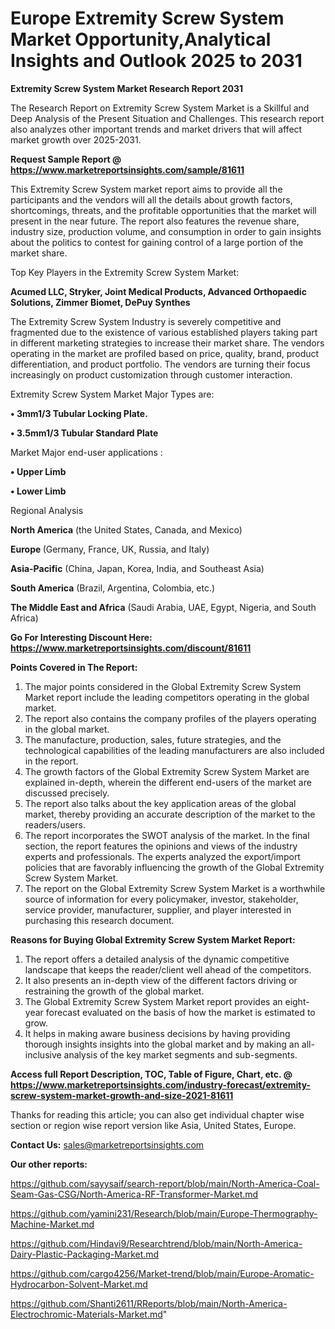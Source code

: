 # Europe Extremity Screw System Market Opportunity,Analytical Insights and Outlook 2025 to 2031

<strong>Extremity Screw System Market Research Report 2031</strong>

The Research Report on Extremity Screw System Market is a Skillful and Deep Analysis of the Present Situation and Challenges. This research report also analyzes other important trends and market drivers that will affect market growth over 2025-2031.

<strong>Request Sample Report @ <a href=https://www.marketreportsinsights.com/sample/81611>https://www.marketreportsinsights.com/sample/81611</a></strong>

This Extremity Screw System market report aims to provide all the participants and the vendors will all the details about growth factors, shortcomings, threats, and the profitable opportunities that the market will present in the near future. The report also features the revenue share, industry size, production volume, and consumption in order to gain insights about the politics to contest for gaining control of a large portion of the market share.

Top Key Players in the Extremity Screw System Market:

<strong>Acumed LLC, Stryker, Joint Medical Products, Advanced Orthopaedic Solutions, Zimmer Biomet, DePuy Synthes</strong>

The Extremity Screw System Industry is severely competitive and fragmented due to the existence of various established players taking part in different marketing strategies to increase their market share. The vendors operating in the market are profiled based on price, quality, brand, product differentiation, and product portfolio. The vendors are turning their focus increasingly on product customization through customer interaction.

Extremity Screw System Market Major Types are:

<strong>• 3mm1/3 Tubular Locking Plate.

• 3.5mm1/3 Tubular Standard Plate</strong>

Market Major end-user applications :

<strong>• Upper Limb

• Lower Limb</strong>

Regional Analysis

</u><strong><b>North America</b></strong> (the United States, Canada, and Mexico)

<strong><b>Europe </b></strong>(Germany, France, UK, Russia, and Italy)

<strong><b>Asia-Pacific</b></strong> (China, Japan, Korea, India, and Southeast Asia)

<strong><b>South America</b></strong> (Brazil, Argentina, Colombia, etc.)

<strong><b>The Middle East and Africa</b></strong> (Saudi Arabia, UAE, Egypt, Nigeria, and South Africa)

<strong>Go For Interesting Discount Here: <a href=https://www.marketreportsinsights.com/discount/81611>https://www.marketreportsinsights.com/discount/81611</a></strong>

<strong>Points Covered in The Report:</strong>
<ol>
  <li>The major points considered in the Global Extremity Screw System Market report include the leading competitors operating in the global market.</li>
  <li>The report also contains the company profiles of the players operating in the global market.</li>
  <li>The manufacture, production, sales, future strategies, and the technological capabilities of the leading manufacturers are also included in the report.</li>
  <li>The growth factors of the Global Extremity Screw System Market are explained in-depth, wherein the different end-users of the market are discussed precisely.</li>
  <li>The report also talks about the key application areas of the global market, thereby providing an accurate description of the market to the readers/users.</li>
  <li>The report incorporates the SWOT analysis of the market. In the final section, the report features the opinions and views of the industry experts and professionals. The experts analyzed the export/import policies that are favorably influencing the growth of the Global Extremity Screw System Market.</li>
  <li>The report on the Global Extremity Screw System Market is a worthwhile source of information for every policymaker, investor, stakeholder, service provider, manufacturer, supplier, and player interested in purchasing this research document.</li>
</ol>
<strong>Reasons for Buying Global Extremity Screw System Market Report:</strong>

<ol>
  <li>The report offers a detailed analysis of the dynamic competitive landscape that keeps the reader/client well ahead of the competitors.</li>
  <li>It also presents an in-depth view of the different factors driving or restraining the growth of the global market.</li>
  <li>The Global Extremity Screw System Market report provides an eight-year forecast evaluated on the basis of how the market is estimated to grow.</li>
  <li>It helps in making aware business decisions by having providing thorough insights insights into the global market and by making an all-inclusive analysis of the key market segments and sub-segments.</li>
</ol>
<strong>Access full Report Description, TOC, Table of Figure, Chart, etc. @ <a href=https://www.marketreportsinsights.com/industry-forecast/extremity-screw-system-market-growth-and-size-2021-81611>https://www.marketreportsinsights.com/industry-forecast/extremity-screw-system-market-growth-and-size-2021-81611</a></strong>


Thanks for reading this article; you can also get individual chapter wise section or region wise report version like Asia, United States, Europe.

<strong>Contact Us:</strong>
sales@marketreportsinsights.com

<strong>Our other reports:</strong>

<a href=https://github.com/sayysaif/search-report/blob/main/North-America-Coal-Seam-Gas-CSG/North-America-RF-Transformer-Market.md>https://github.com/sayysaif/search-report/blob/main/North-America-Coal-Seam-Gas-CSG/North-America-RF-Transformer-Market.md</a>

<a href=https://github.com/yamini231/Research/blob/main/Europe-Thermography-Machine-Market.md>https://github.com/yamini231/Research/blob/main/Europe-Thermography-Machine-Market.md</a>

<a href=https://github.com/Hindavi9/Researchtrend/blob/main/North-America-Dairy-Plastic-Packaging-Market.md>https://github.com/Hindavi9/Researchtrend/blob/main/North-America-Dairy-Plastic-Packaging-Market.md</a>

<a href=https://github.com/cargo4256/Market-trend/blob/main/Europe-Aromatic-Hydrocarbon-Solvent-Market.md>https://github.com/cargo4256/Market-trend/blob/main/Europe-Aromatic-Hydrocarbon-Solvent-Market.md</a>

<a href=https://github.com/Shanti2611/RReports/blob/main/North-America-Electrochromic-Materials-Market.md>https://github.com/Shanti2611/RReports/blob/main/North-America-Electrochromic-Materials-Market.md</a>"
